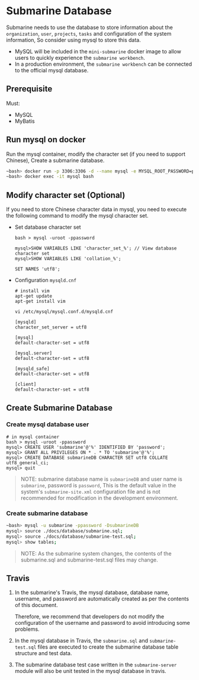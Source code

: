 <!--
   Licensed to the Apache Software Foundation (ASF) under one or more
   contributor license agreements.  See the NOTICE file distributed with
   this work for additional information regarding copyright ownership.
   The ASF licenses this file to You under the Apache License, Version 2.0
   (the "License"); you may not use this file except in compliance with
   the License.  You may obtain a copy of the License at
   http://www.apache.org/licenses/LICENSE-2.0
   Unless required by applicable law or agreed to in writing, software
   distributed under the License is distributed on an "AS IS" BASIS,
   WITHOUT WARRANTIES OR CONDITIONS OF ANY KIND, either express or implied.
   See the License for the specific language governing permissions and
   limitations under the License.
-->

# Submarine Database

Submarine needs to use the database to store information about the `organization`, `user`, `projects`, `tasks` and configuration of the system information, So consider using mysql to store this data.

+ MySQL will be included in the `mini-submarine` docker image to allow users to quickly experience the `submarine workbench`.
+ In a production environment, the `submarine workbench` can be connected to the official mysql database.

## Prerequisite

Must:

- MySQL
- MyBatis

## Run mysql on docker

Run the mysql container, modify the character set (if you need to support Chinese), Create a submarine database.

```bash
~bash> docker run -p 3306:3306 -d --name mysql -e MYSQL_ROOT_PASSWORD=password mysql:5.7.27
~bash> docker exec -it mysql bash
```

## Modify character set (Optional)

If you need to store Chinese character data in mysql, you need to execute the following command to modify the mysql character set.

+ Set database character set

  ```
  bash > mysql -uroot -ppassword
  
  mysql>SHOW VARIABLES LIKE 'character_set_%'; // View database character set
  mysql>SHOW VARIABLES LIKE 'collation_%';
  
  SET NAMES 'utf8';
  ```

+ Configuration `mysqld.cnf`

  ```
  # install vim
  apt-get update
  apt-get install vim
  
  vi /etc/mysql/mysql.conf.d/mysqld.cnf
  
  [mysqld]
  character_set_server = utf8
  
  [mysql]
  default-character-set = utf8
  
  [mysql.server]
  default-character-set = utf8
  
  [mysqld_safe]
  default-character-set = utf8
  
  [client]
  default-character-set = utf8
  ```

## Create Submarine Database

### Create mysql database user

```
# in mysql container
bash > mysql -uroot -ppassword
mysql> CREATE USER 'submarine'@'%' IDENTIFIED BY 'password';
mysql> GRANT ALL PRIVILEGES ON * . * TO 'submarine'@'%';
mysql> CREATE DATABASE submarineDB CHARACTER SET utf8 COLLATE utf8_general_ci;
mysql> quit
```

>  NOTE: submarine database name is  `submarineDB` and user name is `submarine`, password is `password`, This is the default value in the system's `submarine-site.xml` configuration file and is not recommended for modification in the development environment.

### Create submarine database

```bash
~bash> mysql -u submarine -ppassword -DsubmarineDB
mysql> source ./docs/database/submarine.sql;
mysql> source ./docs/database/submarine-test.sql;
mysql> show tables;
```

> NOTE: As the submarine system changes, the contents of the submarine.sql and submarine-test.sql files may change.

## Travis

1. In the submarine's Travis, the mysql database, database name, username, and password are automatically created as per the contents of this document. 

   Therefore, we recommend that developers do not modify the configuration of the username and password to avoid introducing some problems.

2. In the mysql database in Travis, the `submarine.sql` and `submarine-test.sql` files are executed to create the submarine database table structure and test data.

3. The submarine database test case written in the `submarine-server` module will also be unit tested in the mysql database in travis.
